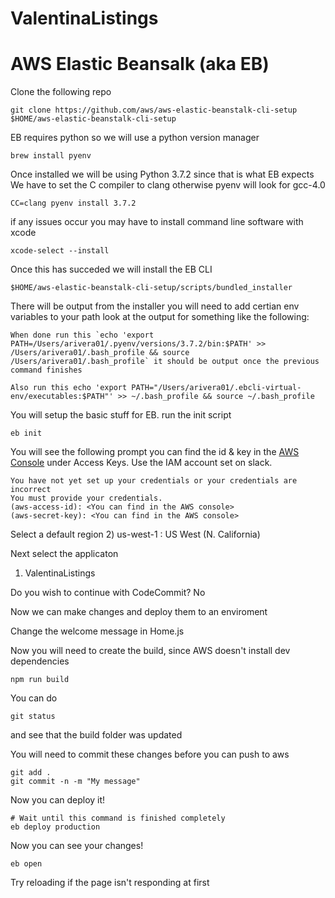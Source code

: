 # ValentinaListings

# AWS Elastic Beansalk (aka EB)

Clone the following repo 

```
git clone https://github.com/aws/aws-elastic-beanstalk-cli-setup $HOME/aws-elastic-beanstalk-cli-setup
```

EB requires python so we will use a python version manager
```
brew install pyenv
```

Once installed we will be using Python 3.7.2 since that is what EB expects
We have to set the C compiler to clang otherwise pyenv will look for gcc-4.0
```
CC=clang pyenv install 3.7.2
```

if any issues occur you may have to install command line software with xcode
```
xcode-select --install
```

Once this has succeded we will install the EB CLI
```
$HOME/aws-elastic-beanstalk-cli-setup/scripts/bundled_installer
```

There will be output from the installer you will need to add certian env variables to your path look at the output for something like the following:

```
When done run this `echo 'export PATH=/Users/arivera01/.pyenv/versions/3.7.2/bin:$PATH' >> /Users/arivera01/.bash_profile && source /Users/arivera01/.bash_profile` it should be output once the previous command finishes

Also run this echo 'export PATH="/Users/arivera01/.ebcli-virtual-env/executables:$PATH"' >> ~/.bash_profile && source ~/.bash_profile
```

You will setup the basic stuff for EB. run the init script
```
eb init
```

You will see the following prompt you can find the id & key in the [AWS Console](https://console.aws.amazon.com/iam/home?region=us-west-1#/security_credentials) under Access Keys. Use the IAM account set on slack. 
```
You have not yet set up your credentials or your credentials are incorrect 
You must provide your credentials.
(aws-access-id): <You can find in the AWS console>
(aws-secret-key): <You can find in the AWS console>
```

Select a default region
2) us-west-1 : US West (N. California)

Next select the applicaton 
1) ValentinaListings

Do you wish to continue with CodeCommit?
No

Now we can make changes and deploy them to an enviroment

Change the welcome message in Home.js

Now you will need to create the build, since AWS doesn't install dev dependencies
```
npm run build
```
You can do
```
git status
```
and see that the build folder was updated

You will need to commit these changes before you can push to aws

```
git add .
git commit -n -m "My message"
```

Now you can deploy it!
```
# Wait until this command is finished completely
eb deploy production
```

Now you can see your changes! 
```
eb open
```
Try reloading if the page isn't responding at first





